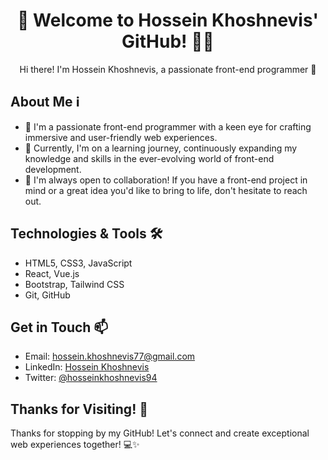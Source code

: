 <!-- Welcome Message -->
<h1 align="center">👋 Welcome to Hossein Khoshnevis' GitHub! 👨‍💻</h1>
<p align="center">
  Hi there! I'm Hossein Khoshnevis, a passionate front-end programmer 🚀
</p>

<!-- Introduction -->
## About Me ℹ️
- 👀 I'm a passionate front-end programmer with a keen eye for crafting immersive and user-friendly web experiences.
- 🌱 Currently, I'm on a learning journey, continuously expanding my knowledge and skills in the ever-evolving world of front-end development.
- 💞️ I'm always open to collaboration! If you have a front-end project in mind or a great idea you'd like to bring to life, don't hesitate to reach out.
  
<!-- Technologies & Tools -->
## Technologies & Tools 🛠️
- HTML5, CSS3, JavaScript
- React, Vue.js
- Bootstrap, Tailwind CSS
- Git, GitHub

<!-- Contact -->
## Get in Touch 📫
- Email: [hossein.khoshnevis77@gmail.com](mailto:hossein.khoshnevis77@gmail.com)
- LinkedIn: [Hossein Khoshnevis](https://www.linkedin.com/in/hosseinkhoshnevis94/)
- Twitter: [@hosseinkhoshnevis94](https://twitter.com/hosseinkhoshnevis94)

<!-- Thank You -->
## Thanks for Visiting! 🙏
Thanks for stopping by my GitHub! Let's connect and create exceptional web experiences together! 💻✨
